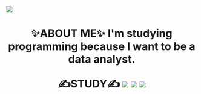 <img src="https://capsule-render.vercel.app/api?type=wave&color=auto&height=300&section=header&text=💕Dasom%20Lee💕&fontSize=90" />


<h1 align='center'>
✨ABOUT ME✨
I'm studying programming because I want to be a data analyst.


✍STUDY✍
<img src="https://img.shields.io/badge/Python-3766AB?style=flat-square&logo=Python&logoColor=white"/></a>
<img src="https://img.shields.io/badge/R-276DC3?style=flat-square&logo=Python&logoColor=white"/></a>
<img src="https://img.shields.io/badge/MySQL-4479A1?style=flat-square&logo=Python&logoColor=white"/></a>


<!--
**somidaaa/somidaaa** is a ✨ _special_ ✨ repository because its `README.md` (this file) appears on your GitHub profile.


